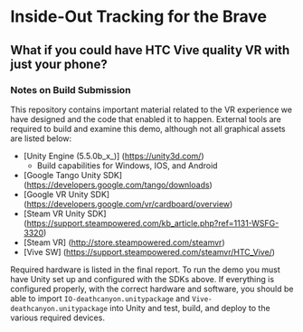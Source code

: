 # Inside-Out Tracking for the Brave
## What if you could have HTC Vive quality VR with just your phone?

### Notes on Build Submission
This repository contains important material related to the VR experience we have designed and the code that enabled it to happen. External tools are required to build and examine this demo, although not all graphical assets are listed below:

* [Unity Engine (5.5.0b_x_)] (https://unity3d.com/)
	* Build capabilities for Windows, IOS, and Android 
* [Google Tango Unity SDK] (https://developers.google.com/tango/downloads)
* [Google VR Unity SDK] (https://developers.google.com/vr/cardboard/overview)
* [Steam VR Unity SDK] (https://support.steampowered.com/kb_article.php?ref=1131-WSFG-3320)
* [Steam VR] (http://store.steampowered.com/steamvr)
* [Vive SW] (https://support.steampowered.com/steamvr/HTC_Vive/)

Required hardware is listed in the final report. To run the demo you must have Unity set up and configured with the SDKs above. If everything is configured properly, with the correct hardware and software, you should be able to import `IO-deathcanyon.unitypackage` and `Vive-deathcanyon.unitypackage` into Unity and test, build, and deploy to the various required devices.